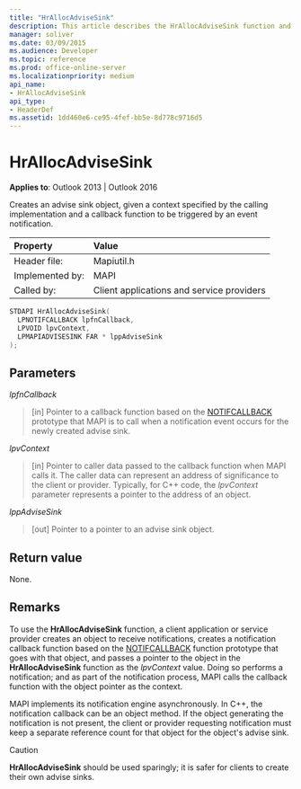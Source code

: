 ```yaml
---
title: "HrAllocAdviseSink"
description: This article describes the HrAllocAdviseSink function and provides syntax, parameters, and return value.
manager: soliver
ms.date: 03/09/2015
ms.audience: Developer
ms.topic: reference
ms.prod: office-online-server
ms.localizationpriority: medium
api_name:
- HrAllocAdviseSink
api_type:
- HeaderDef
ms.assetid: 1dd460e6-ce95-4fef-bb5e-8d778c9716d5
---
```


# HrAllocAdviseSink

  
  
**Applies to**: Outlook 2013 | Outlook 2016 
  
Creates an advise sink object, given a context specified by the calling implementation and a callback function to be triggered by an event notification. 
  
|Property |Value |
|:-----|:-----|
|Header file:  <br/> |Mapiutil.h  <br/> |
|Implemented by:  <br/> |MAPI  <br/> |
|Called by:  <br/> |Client applications and service providers  <br/> |
   
```cpp
STDAPI HrAllocAdviseSink(
  LPNOTIFCALLBACK lpfnCallback,
  LPVOID lpvContext,
  LPMAPIADVISESINK FAR * lppAdviseSink
);
```

## Parameters

 _lpfnCallback_
  
> [in] Pointer to a callback function based on the [NOTIFCALLBACK](notifcallback.md) prototype that MAPI is to call when a notification event occurs for the newly created advise sink. 
    
 _lpvContext_
  
> [in] Pointer to caller data passed to the callback function when MAPI calls it. The caller data can represent an address of significance to the client or provider. Typically, for C++ code, the  _lpvContext_ parameter represents a pointer to the address of an object. 
    
 _lppAdviseSink_
  
> [out] Pointer to a pointer to an advise sink object.
    
## Return value

None.
  
## Remarks

To use the **HrAllocAdviseSink** function, a client application or service provider creates an object to receive notifications, creates a notification callback function based on the [NOTIFCALLBACK](notifcallback.md) function prototype that goes with that object, and passes a pointer to the object in the **HrAllocAdviseSink** function as the  _lpvContext_ value. Doing so performs a notification; and as part of the notification process, MAPI calls the callback function with the object pointer as the context. 
  
MAPI implements its notification engine asynchronously. In C++, the notification callback can be an object method. If the object generating the notification is not present, the client or provider requesting notification must keep a separate reference count for that object for the object's advise sink. 
  
> [!CAUTION]
> **HrAllocAdviseSink** should be used sparingly; it is safer for clients to create their own advise sinks. 
  

